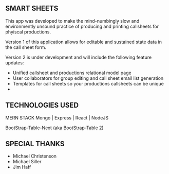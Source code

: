 ## SMART SHEETS 
This app was developed to make the mind-numbingly slow and environmently 
unsound practice of producing and printing callsheets for phyiscal productions. 

Version 1 of this application allows for editable and sustained state data in the call sheet form. 

Version 2 is under development and will include the following feature updates: 

- Unified callsheet and productions relational model page
- User collaborators for group editing and call sheet email list generation 
- Templates for call sheets so your productions callsheets can be unique
- 

## TECHNOLOGIES USED 
MERN STACK 
Mongo | Express | React | NodeJS 

BootStrap-Table-Next (aka BootStrap-Table 2) 

## SPECIAL THANKS 
* Michael Christenson 
* Michael Siller 
* Jim Haff 
